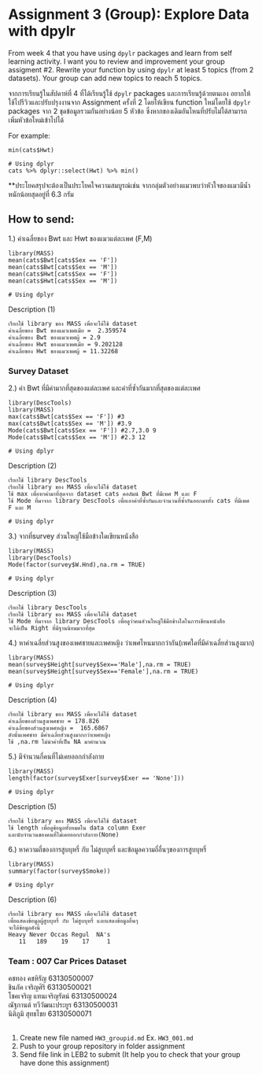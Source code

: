 # Assignment 3 (Group): Explore Data with dpylr

From week 4 that you have using `dpylr` packages and learn from self learning activity. I want you to review and improvement your group assigment #2. Rewrite your function by using `dpylr` at least 5 topics (from 2 datasets). Your group can add new topics to reach 5 topics.

จากการเรียนรู้ในสัปดาห์ที่ 4 ที่ได้เรียนรู้ใช้ `dpylr` packages และการเรียนรู้ด้วยตนเอง อยากให้ใช้ไปรีวิวและปรับปรุงงานจาก Assignment ครั้งที่ 2 โดยให้เขียน function ใหม่โดยใช้ `dpylr` packages จาก 2 ชุดข้อมูลรวมกันอย่างน้อย 5 หัวข้อ ซึ่งหากของเดิมอันไหนที่ปรับไม่ได้สามารถเพิ่มหัวข้อใหม่เข้าไปได้

For example:

```
min(cats$Hwt)

# Using dplyr
cats %>% dplyr::select(Hwt) %>% min()
```

\*\*ประโยคสรุปจะต้องเป็นประโยคใจความสมบูรณ์เช่น จากกลุ่มตัวอย่างแมวพบว่าหัวใจของแมวมีน้ำหนักน้อยสุดอยู่ที่ 6.3 กรัม

## How to send:
1.) ค่าเฉลี่ยของ Bwt และ Hwt ของแมวแต่ละเพศ (F,M)
```{R}
library(MASS)
mean(cats$Bwt[cats$Sex == 'F']) 
mean(cats$Bwt[cats$Sex == 'M'])
mean(cats$Hwt[cats$Sex == 'F']) 
mean(cats$Hwt[cats$Sex == 'M'])
```
```{R}
# Using dplyr
```
Description (1)
```
เรียกใช้ library ของ MASS เพื่อจะได้ใช้ dataset
ค่าเฉลี่ยของ Bwt ของแมวเพศเมีย =  2.359574
ค่าเฉลี่ยของ Bwt ของแมวเพศผู้ = 2.9
ค่าเฉลี่ยของ Hwt ของแมวเพศเมีย = 9.202128
ค่าเฉลี่ยของ Hwt ของแมวเพศผู้ = 11.32268
```
### Survey Dataset 
2.) ค่า Bwt ที่มีค่ามากที่สุดของแต่ละเพศ และค่าที่ซ้ำกันมากที่สุดของแต่ละเพศ
```{R}
library(DescTools) 
library(MASS)
max(cats$Bwt[cats$Sex == 'F']) #3
max(cats$Bwt[cats$Sex == 'M']) #3.9
Mode(cats$Bwt[cats$Sex == 'F']) #2.7,3.0 9
Mode(cats$Bwt[cats$Sex == 'M']) #2.3 12
```
```{R}
# Using dplyr
```
Description (2)
```
เรียกใช้ library DescTools
เรียกใช้ library ของ MASS เพื่อจะได้ใช้ dataset
ใช้ max เพื่อหาค่ามาที่สุดจาก dataset cats คอลัมน์ Bwt ที่มีเพศ M และ F
ใช้ Mode ที่มาจาก library DescTools เพื่อเอาค่าที่ซ้ำกันและจำนวนที่ซ้ำกันออกมาทั้ง cats ที่มีเพศ F และ M 
```
```{R}
# Using dplyr
```
3.) จากที่survey ส่วนใหญ่ใช้มือข้างใดเขียนหนังสือ
```{R}
library(MASS)
library(DescTools) 
Mode(factor(survey$W.Hnd),na.rm = TRUE) 
```
```{R}
# Using dplyr
```

Description (3)
```
เรียกใช้ library DescTools
เรียกใช้ library ของ MASS เพื่อจะได้ใช้ dataset
ใช้ Mode ที่มาจาก library DescTools เพื่อดูว่าคนส่วนใหญ่ใช้มือข้างใดในการเขียนหนังสือ 
จะได้เป็น Right ที่มีฐานนิยมมากที่สุด
```
4.) หาค่าเฉลี่ยส่วนสูงของเพศชายและเพศหญิง ว่าเพศไหนมากกว่ากัน(เพศใดที่มีค่าเฉลี่ยส่วนสูงมาก)
```{R}
library(MASS)
mean(survey$Height[survey$Sex=='Male'],na.rm = TRUE)   
mean(survey$Height[survey$Sex=='Female'],na.rm = TRUE)  
```
```{R}
# Using dplyr
```
Description (4)
```
เรียกใช้ library ของ MASS เพื่อจะได้ใช้ dataset
ค่าเฉลี่ยของส่วนสูงเพศชาย = 178.826
ค่าเฉลี่ยของส่วนสูงเพศหญิง =  165.6867
ดังนั้นเพศชาย มีค่าเฉลี่ยส่วนสูงมากกว่าเพศหญิง
ใช้ ,na.rm ไม่นำค่าที่เป็น NA มาคำนวณ
```
5.) มีจำนวนกี่คนที่ไม่เคยออกกำลังกาย
```{R}
library(MASS)
length(factor(survey$Exer[survey$Exer == 'None']))
```
```{R}
# Using dplyr
```
Description (5)
```
เรียกใช้ library ของ MASS เพื่อจะได้ใช้ dataset
ใช้ length เพื่อดูข้อมูลทั้งหมดใน data column Exer
และนับจำนวนของคนที่ไม่เคยออกกำลังกาย(None)
```
6.) หาความถี่ของการสูบบุหรี่ กับ ไม่สูบบุหรี่ และข้อมูลความถี่อื่นๆของการสูบบุหรี่
```{R}
library(MASS)
summary(factor(survey$Smoke)) 
```
```{R}
# Using dplyr
```
Description (6)
```
เรียกใช้ library ของ MASS เพื่อจะได้ใช้ dataset
เพื่อแสดงข้อมูลผู้สูบบุหรี่ กับ ไม่สูบบุหรี่ และแสดงข้อมูลอื่นๆ
จะได้ข้อมูลดังนี้
Heavy Never Occas Regul  NA's 
   11   189    19    17     1 
```


### Team : 007 Car Prices Dataset
คชทอง คชหิรัญ           63130500007  <br/>
ชินภัค เจริญศิริ            63130500021  <br/>
โชคเจริญ แทนเจริญรัตน์     63130500024 <br/>
ณัฐกานต์ ทวีวัฒนะประยูร     63130500031 <br/>
นิติภูมิ สุทธไชย            63130500071 <br/>
 <br/>


1. Create new file named `HW3_groupid.md` Ex. `HW3_001.md`
2. Push to your group repository in folder assignment
3. Send file link in LEB2 to submit (It help you to check that your group have done this assignment)
